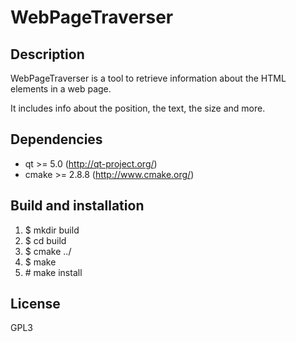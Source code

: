 WebPageTraverser
================

Description
-----------
WebPageTraverser is a tool to retrieve information about the HTML elements in a 
web page.

It includes info about the position, the text, the size and more.

Dependencies
------------
* qt >= 5.0 (http://qt-project.org/)
* cmake >= 2.8.8 (http://www.cmake.org/)

Build and installation
----------------------
1. $ mkdir build
2. $ cd build
3. $ cmake ../
4. $ make
5. \# make install

License
-------
GPL3
